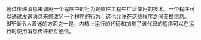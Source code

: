 通过传递消息来调用一个程序中的行为是软件工程中广泛使用的技术。一个程序可以通过发送消息来修改另一个程序的行为；这也允许在这些程序之间交换信息。 BPF最令人着迷的方面之一是，内核上运行的代码和加载了该代码的程序可以在运行时使用消息传递相互通信。